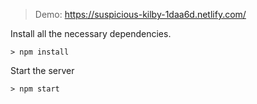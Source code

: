 > Demo: https://suspicious-kilby-1daa6d.netlify.com/
<p>Install all the necessary dependencies.</p>
<pre>
<code>> npm install</code>
</pre>

<p>Start the server</p>
<pre>
<code>> npm start</code>
</pre>